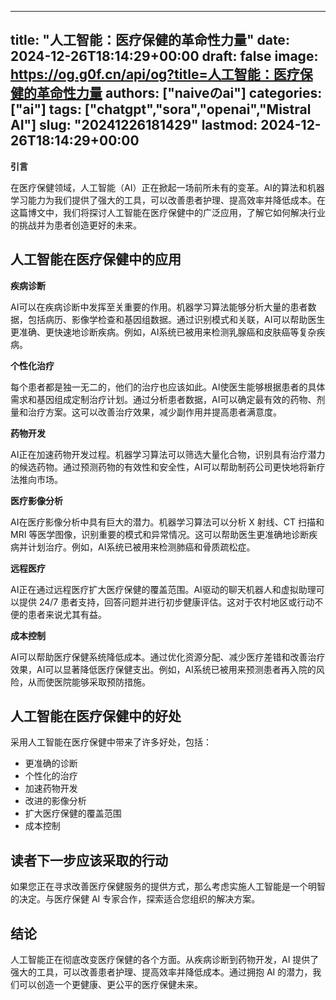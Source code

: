 
---
title: "人工智能：医疗保健的革命性力量"
date: 2024-12-26T18:14:29+00:00
draft: false
image: https://og.g0f.cn/api/og?title=人工智能：医疗保健的革命性力量
authors: ["naiveのai"]
categories: ["ai"]
tags: ["chatgpt","sora","openai","Mistral AI"]
slug: "20241226181429"
lastmod: 2024-12-26T18:14:29+00:00
---
**引言**

在医疗保健领域，人工智能（AI）正在掀起一场前所未有的变革。AI的算法和机器学习能力为我们提供了强大的工具，可以改善患者护理、提高效率并降低成本。在这篇博文中，我们将探讨人工智能在医疗保健中的广泛应用，了解它如何解决行业的挑战并为患者创造更好的未来。

## 人工智能在医疗保健中的应用

**疾病诊断**

AI可以在疾病诊断中发挥至关重要的作用。机器学习算法能够分析大量的患者数据，包括病历、影像学检查和基因组数据。通过识别模式和关联，AI可以帮助医生更准确、更快速地诊断疾病。例如，AI系统已被用来检测乳腺癌和皮肤癌等复杂疾病。

**个性化治疗**

每个患者都是独一无二的，他们的治疗也应该如此。AI使医生能够根据患者的具体需求和基因组成定制治疗计划。通过分析患者数据，AI可以确定最有效的药物、剂量和治疗方案。这可以改善治疗效果，减少副作用并提高患者满意度。

**药物开发**

AI正在加速药物开发过程。机器学习算法可以筛选大量化合物，识别具有治疗潜力的候选药物。通过预测药物的有效性和安全性，AI可以帮助制药公司更快地将新疗法推向市场。

**医疗影像分析**

AI在医疗影像分析中具有巨大的潜力。机器学习算法可以分析 X 射线、CT 扫描和 MRI 等医学图像，识别重要的模式和异常情况。这可以帮助医生更准确地诊断疾病并计划治疗。例如，AI系统已被用来检测肺癌和骨质疏松症。

**远程医疗**

AI正在通过远程医疗扩大医疗保健的覆盖范围。AI驱动的聊天机器人和虚拟助理可以提供 24/7 患者支持，回答问题并进行初步健康评估。这对于农村地区或行动不便的患者来说尤其有益。

**成本控制**

AI可以帮助医疗保健系统降低成本。通过优化资源分配、减少医疗差错和改善治疗效果，AI可以显著降低医疗保健支出。例如，AI系统已被用来预测患者再入院的风险，从而使医院能够采取预防措施。

## 人工智能在医疗保健中的好处

采用人工智能在医疗保健中带来了许多好处，包括：

* 更准确的诊断
* 个性化的治疗
* 加速药物开发
* 改进的影像分析
* 扩大医疗保健的覆盖范围
* 成本控制

## 读者下一步应该采取的行动

如果您正在寻求改善医疗保健服务的提供方式，那么考虑实施人工智能是一个明智的决定。与医疗保健 AI 专家合作，探索适合您组织的解决方案。

## 结论

人工智能正在彻底改变医疗保健的各个方面。从疾病诊断到药物开发，AI 提供了强大的工具，可以改善患者护理、提高效率并降低成本。通过拥抱 AI 的潜力，我们可以创造一个更健康、更公平的医疗保健未来。